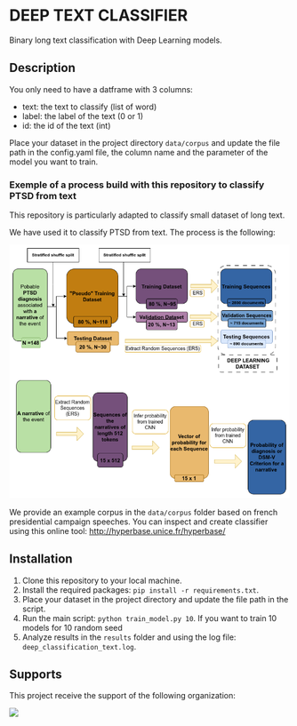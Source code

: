 # DEEP TEXT CLASSIFIER

Binary long text classification with Deep Learning models.



## Description

You only need to have a datframe with 3 columns:
- text: the text to classify (list of word)
- label: the label of the text (0 or 1)
- id: the id of the text (int)

Place your dataset in the project directory `data/corpus` and update the file path in the config.yaml file, the column name and the parameter of the model you want to train.


### Exemple of a process build with this repository to classify PTSD from text

This repository is particularly adapted to classify small dataset of long text.

 We have used it to classify PTSD from text. The process is the following:

![](data/images/PTSD_text_classification.png)


We provide an example corpus in the `data/corpus` folder based on french presidential campaign speeches. You can inspect and create classifier using this online tool: http://hyperbase.unice.fr/hyperbase/ 


## Installation
1. Clone this repository to your local machine.
2. Install the required packages: `pip install -r requirements.txt`.
3. Place your dataset in the project directory and update the file path in the script.
4. Run the main script: `python train_model.py 10`. If you want to train 10 models  for 10 random seed
5. Analyze results in the `results` folder and using the log file: `deep_classification_text.log`.





## Supports

This project receive the support of the following organization: 

![]("data/images/logo_13nov_program.png)